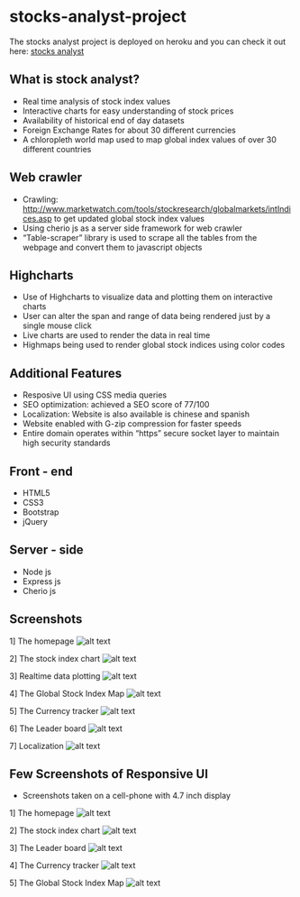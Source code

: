 # stocks-analyst-project
The stocks analyst project is deployed on heroku and you can check it out here: [stocks analyst](https://stocks-analyst.herokuapp.com/)

## What is stock analyst?
* Real time analysis of stock index values
* Interactive charts for easy understanding of stock prices
* Availability of historical end of day datasets
* Foreign Exchange Rates for about 30 different currencies
* A chloropleth world map used to map global index values of over 30 different countries

## Web crawler
* Crawling: http://www.marketwatch.com/tools/stockresearch/globalmarkets/intIndices.asp to get updated global stock index values
* Using cherio js as a server side framework for web crawler
* “Table-scraper” library is used to scrape all the tables from the webpage and convert them to javascript objects

## Highcharts
* Use of Highcharts to visualize data and plotting them on interactive charts
* User can alter the span and range of data being rendered just by a single mouse click
* Live charts are used to render the data in real time
* Highmaps being used to render global stock indices using color codes

## Additional Features
* Resposive UI using CSS media queries
* SEO optimization: achieved a SEO score of 77/100
* Localization: Website is also available is chinese and spanish
* Website enabled with G-zip compression for faster speeds
* Entire domain operates within “https” secure socket layer to maintain high security standards

## Front - end
* HTML5
* CSS3
* Bootstrap
* jQuery

## Server - side
* Node js
* Express js
* Cherio js

## Screenshots
1] The homepage
![alt text](https://github.com/nimish2092/stocks-analyst-project/blob/master/screenshots/homepage.png "Homepage")

2] The stock index chart
![alt text](https://github.com/nimish2092/stocks-analyst-project/blob/master/screenshots/search.png "Search page")

3] Realtime data plotting
![alt text](https://github.com/nimish2092/stocks-analyst-project/blob/master/screenshots/live.png "Live page")

4] The Global Stock Index Map
![alt text](https://github.com/nimish2092/stocks-analyst-project/blob/master/screenshots/map.png "Map page")

5] The Currency tracker
![alt text](https://github.com/nimish2092/stocks-analyst-project/blob/master/screenshots/currency.png "Currency page")

6] The Leader board
![alt text](https://github.com/nimish2092/stocks-analyst-project/blob/master/screenshots/leaderboard.png "Leaderboard page")

7] Localization
![alt text](https://github.com/nimish2092/stocks-analyst-project/blob/master/screenshots/localization.png "Localization")

## Few Screenshots of Responsive UI
* Screenshots taken on a cell-phone with 4.7 inch display

1] The homepage
![alt text](https://github.com/nimish2092/stocks-analyst-project/blob/master/screenshots/responsive/Screenshot_2016-12-11-02-29-42.png "Homepage")

2] The stock index chart
![alt text](https://github.com/nimish2092/stocks-analyst-project/blob/master/screenshots/responsive/Screenshot_2016-12-11-02-30-10.png "Search page")

3] The Leader board
![alt text](https://github.com/nimish2092/stocks-analyst-project/blob/master/screenshots/responsive/Screenshot_2016-12-11-02-30-18.png "Leaderboard page")

4] The Currency tracker
![alt text](https://github.com/nimish2092/stocks-analyst-project/blob/master/screenshots/responsive/Screenshot_2016-12-11-02-30-24.png "Currency page")

5] The Global Stock Index Map
![alt text](https://github.com/nimish2092/stocks-analyst-project/blob/master/screenshots/responsive/Screenshot_2016-12-11-02-30-44.png "Map page")


